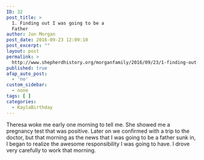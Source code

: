 ```yaml
---
ID: 32
post_title: >
  1. Finding out I was going to be a
  Father
author: Jon Morgan
post_date: 2016-09-23 12:09:10
post_excerpt: ""
layout: post
permalink: >
  http://www.shepherdhistory.org/morganfamily/2016/09/23/1-finding-out-i-was-going-to-be-a-father/
published: true
afap_auto_post:
  - 'no'
custom_sidebar:
  - none
tags: [ ]
categories:
  - KaylaBirthday
---
```

Theresa woke me early one morning to tell me. She showed me a pregnancy test that was positive. Later on we confirmed with a trip to the doctor, but that morning as the news that I was going to be a father sunk in, I began to realize the awesome responsibility I was going to have. I drove very carefully to work that morning.